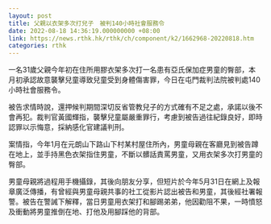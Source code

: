 ```yaml
---
layout: post
title: 父親以衣架多次打兒子　被判140小時社會服務令
date: 2022-08-18 14:36:19.000000000 +08:00
link: https://news.rthk.hk/rthk/ch/component/k2/1662968-20220818.htm
categories: rthk
---
```


一名31歲父親今年初在住所用膠衣架多次打一名患有亞氏保加症男童的臀部，本月初承認故意襲擊兒童導致兒童受到身體傷害罪，今日在屯門裁判法院被判處140小時社會服務令。

被告求情時說，還押候判期間深切反省管教兒子的方式確有不足之處，承諾以後不會再犯。裁判官黃國輝指，襲擊兒童屬嚴重罪行，考慮到被告過往紀錄良好，即時認罪以示悔意，採納感化官建議判刑。

案情指，今年1月在元朗山下路山下村某村屋住所內，男童母親在客廳見到被告蹲在地上，並手持黑色衣架指住男童，不斷以髒話責罵男童，又用衣架多次打男童的臀部。

男童母親將過程用手機攝錄，其後向朋友分享，但短片於今年5月31日在網上及報章廣泛傳播，有曾經與男童母親共事的社工從影片認出被告和男童，其後經社署報警。被告在警誡下解釋，當日男童用衣架打和腳踢弟弟，他因勸阻不果，一時憤怒及衝動將男童推倒在地、打他及用腳踩他的背部。
